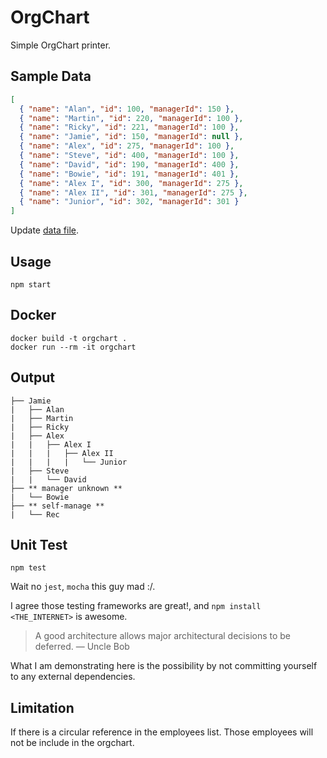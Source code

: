 # OrgChart

Simple OrgChart printer.

## Sample Data

```json
[
  { "name": "Alan", "id": 100, "managerId": 150 },
  { "name": "Martin", "id": 220, "managerId": 100 },
  { "name": "Ricky", "id": 221, "managerId": 100 },
  { "name": "Jamie", "id": 150, "managerId": null },
  { "name": "Alex", "id": 275, "managerId": 100 },
  { "name": "Steve", "id": 400, "managerId": 100 },
  { "name": "David", "id": 190, "managerId": 400 },
  { "name": "Bowie", "id": 191, "managerId": 401 },
  { "name": "Alex I", "id": 300, "managerId": 275 },
  { "name": "Alex II", "id": 301, "managerId": 275 },
  { "name": "Junior", "id": 302, "managerId": 301 }
]
```
Update [data file](data/employees.json).

## Usage

```
npm start
```

## Docker

```
docker build -t orgchart .
docker run --rm -it orgchart
```

## Output

```
├── Jamie
|   ├── Alan
|   ├── Martin
|   ├── Ricky
|   ├── Alex
|   |   ├── Alex I
|   |   |   ├── Alex II
|   |   |   |   └── Junior
|   ├── Steve
|   |   └── David
├── ** manager unknown **
|   └── Bowie
├── ** self-manage **
|   └── Rec
```


## Unit Test

```
npm test
```

Wait no `jest`, `mocha` this guy mad :/.

I agree those testing frameworks are great!, and `npm install <THE_INTERNET>` is awesome.

> A good architecture allows major architectural decisions to be deferred.
> ― Uncle Bob

What I am demonstrating here is the possibility by not committing yourself to any external dependencies.

## Limitation

If there is a circular reference in the employees list. Those employees will not be include in the orgchart.
